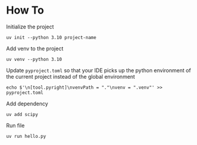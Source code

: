 # How To
Initialize the project
```
uv init --python 3.10 project-name
```

Add venv to the project
```
uv venv --python 3.10
```

Update `pyproject.toml` so that your IDE picks up the python environment of the current project instead of the global environment
```
echo $'\n[tool.pyright]\nvenvPath = "."\nvenv = ".venv"' >> pyproject.toml
```

Add dependency 
```
uv add scipy
```

Run file
```
uv run hello.py
```
